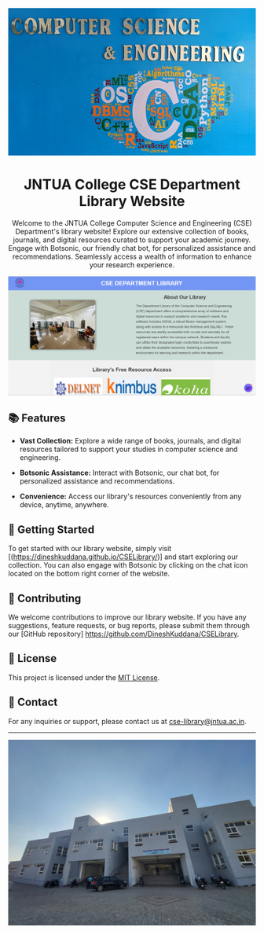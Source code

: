 <div align="center">
  <img src="cse.jpg" alt="JNTUA College CSE Department Logo" width="700" height="300">
</div>

<h1 align="center">JNTUA College CSE Department Library Website</h1>

<p align="center">Welcome to the JNTUA College Computer Science and Engineering (CSE) Department's library website! Explore our extensive collection of books, journals, and digital resources curated to support your academic journey. Engage with Botsonic, our friendly chat bot, for personalized assistance and recommendations. Seamlessly access a wealth of information to enhance your research experience.</p>

<div align="center">
  <img src="website.png" alt="Library Website Screenshot" width="800">
</div>

## 📚 Features

- **Vast Collection:** Explore a wide range of books, journals, and digital resources tailored to support your studies in computer science and engineering.

- **Botsonic Assistance:** Interact with Botsonic, our chat bot, for personalized assistance and recommendations.

- **Convenience:** Access our library's resources conveniently from any device, anytime, anywhere.

## 🚀 Getting Started

To get started with our library website, simply visit [(https://dineshkuddana.github.io/CSELibrary/)] and start exploring our collection. You can also engage with Botsonic by clicking on the chat icon located on the bottom right corner of the website.

## 🌟 Contributing

We welcome contributions to improve our library website. If you have any suggestions, feature requests, or bug reports, please submit them through our [GitHub repository] https://github.com/DineshKuddana/CSELibrary.

## 📝 License

This project is licensed under the [MIT License](LICENSE).

## 📧 Contact

For any inquiries or support, please contact us at [cse-library@jntua.ac.in](mailto:cse-library@jntua.ac.in).

---

<div align="center">
  <img src="dept.jpg" alt="JNTUA College CSE Department Building" width="800">
</div>
